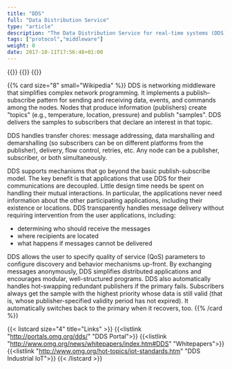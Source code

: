 ```yaml
---
title: "DDS"
full: "Data Distribution Service"
type: "article"
description: "The Data Distribution Service for real-time systems (DDS) is an Object Management Group (OMG) machine-to-machine (sometimes called middleware) standard that aims to enable scalable, real-time, dependable, high-performance and interoperable data exchanges using a publish–subscribe pattern. DDS addresses the needs of applications like financial trading, air-traffic control, smart grid management, and other big data applications. The standard is used in applications such as smartphone operating systems, transportation systems and vehicles, software-defined radio, and by healthcare providers. DDS was promoted for use in the Internet of things."
tags: ["protocol","middleware"]
weight: 0
date: 2017-10-11T17:56:48+01:00
---
```


{{<card size="4" small="Wikipedia" style="info">}}
{{<description>}}
{{</card>}}

{{% card size="8" small="Wikipedia" %}}
DDS is networking middleware that simplifies complex network programming. It implements a publish–subscribe pattern for sending and receiving data, events, and commands among the nodes. Nodes that produce information (publishers) create "topics" (e.g., temperature, location, pressure) and publish "samples". DDS delivers the samples to subscribers that declare an interest in that topic.

DDS handles transfer chores: message addressing, data marshalling and demarshalling (so subscribers can be on different platforms from the publisher), delivery, flow control, retries, etc. Any node can be a publisher, subscriber, or both simultaneously.

DDS supports mechanisms that go beyond the basic publish-subscribe model. The key benefit is that applications that use DDS for their communications are decoupled. Little design time needs be spent on handling their mutual interactions. In particular, the applications never need information about the other participating applications, including their existence or locations. DDS transparently handles message delivery without requiring intervention from the user applications, including:

- determining who should receive the messages
- where recipients are located
- what happens if messages cannot be delivered

DDS allows the user to specify quality of service (QoS) parameters to configure discovery and behavior mechanisms up-front. By exchanging messages anonymously, DDS simplifies distributed applications and encourages modular, well-structured programs. DDS also automatically handles hot-swapping redundant publishers if the primary fails. Subscribers always get the sample with the highest priority whose data is still valid (that is, whose publisher-specified validity period has not expired). It automatically switches back to the primary when it recovers, too.
{{% /card %}}

{{< listcard size="4" title="Links" >}}
    {{<listlink "http://portals.omg.org/dds/" "DDS Portal">}}
    {{<listlink "http://www.omg.org/news/whitepapers/index.htm#DDS" "Whitepapers">}}
    {{<listlink "http://www.omg.org/hot-topics/iot-standards.htm" "DDS Industrial IoT">}}
{{< /listcard >}}